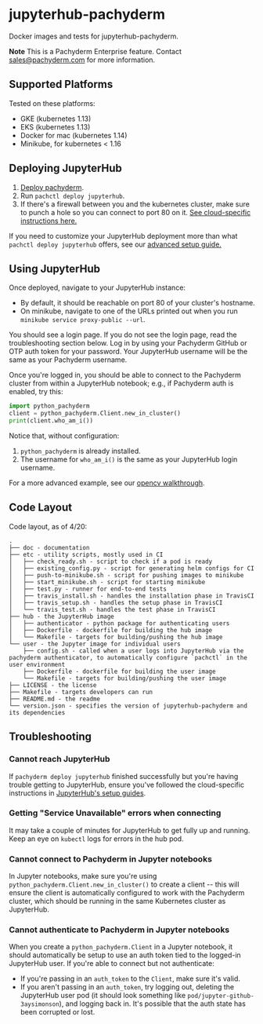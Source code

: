 # jupyterhub-pachyderm

Docker images and tests for jupyterhub-pachyderm.

**Note** This is a Pachyderm Enterprise feature. Contact sales@pachyderm.com for more information.

## Supported Platforms

Tested on these platforms:

* GKE (kubernetes 1.13)
* EKS (kubernetes 1.13)
* Docker for mac (kubernetes 1.14)
* Minikube, for kubernetes < 1.16

## Deploying JupyterHub

1) [Deploy pachyderm](https://docs.pachyderm.com/latest/getting_started/local_installation/).
2) Run `pachctl deploy jupyterhub`.
3) If there's a firewall between you and the kubernetes cluster, make sure to punch a hole so you can connect to port 80 on it. [See cloud-specific instructions here.](https://zero-to-jupyterhub.readthedocs.io/en/latest/create-k8s-cluster.html)

If you need to customize your JupyterHub deployment more than what `pachctl deploy jupyterhub` offers, see our [advanced setup guide.](doc/advanced_setup.md)

## Using JupyterHub

Once deployed, navigate to your JupyterHub instance:

- By default, it should be reachable on port 80 of your cluster's hostname.
- On minikube, navigate to one of the URLs printed out when you run `minikube service proxy-public --url`.

You should see a login page. If you do not see the login page, read the troubleshooting section below. Log in by using your Pachyderm GitHub or OTP auth token for your password. Your JupyterHub username will be the same as your Pachyderm username.

Once you're logged in, you should be able to connect to the Pachyderm cluster from within a JupyterHub notebook; e.g., if Pachyderm auth is enabled, try this:

```python
import python_pachyderm
client = python_pachyderm.Client.new_in_cluster()
print(client.who_am_i())
```

Notice that, without configuration:

1) `python_pachyderm` is already installed.
2) The username for `who_am_i()` is the same as your JupyterHub login username.

For a more advanced example, see our [opencv walkthrough](doc/opencv.md).

## Code Layout

Code layout, as of 4/20:

```
.
├── doc - documentation
├── etc - utility scripts, mostly used in CI
│   ├── check_ready.sh - script to check if a pod is ready
│   ├── existing_config.py - script for generating helm configs for CI
│   ├── push-to-minikube.sh - script for pushing images to minikube
│   ├── start_minikube.sh - script for starting minikube
│   ├── test.py - runner for end-to-end tests
│   ├── travis_install.sh - handles the installation phase in TravisCI
│   ├── travis_setup.sh - handles the setup phase in TravisCI
│   └── travis_test.sh - handles the test phase in TravisCI
├── hub - the JupyterHub image
│   ├── authenticator - python package for authenticating users
│   ├── Dockerfile - dockerfile for building the hub image
│   └── Makefile - targets for building/pushing the hub image
└── user - the Jupyter image for individual users
    ├── config.sh - called when a user logs into JupyterHub via the pachyderm authenticator, to automatically configure `pachctl` in the user environment
    ├── Dockerfile - dockerfile for building the user image
    └── Makefile - targets for building/pushing the user image
├── LICENSE - the license
├── Makefile - targets developers can run
├── README.md - the readme
└── version.json - specifies the version of jupyterhub-pachyderm and its dependencies
```

## Troubleshooting

### Cannot reach JupyterHub

If `pachyderm deploy jupyterhub` finished successfully but you're having trouble getting to JupyterHub, ensure you've followed the cloud-specific instructions in [JupyterHub's setup guides](https://zero-to-jupyterhub.readthedocs.io/en/latest/create-k8s-cluster.html).

### Getting "Service Unavailable" errors when connecting

It may take a couple of minutes for JupyterHub to get fully up and running. Keep an eye on `kubectl` logs for errors in the hub pod.

### Cannot connect to Pachyderm in Jupyter notebooks

In Jupyter notebooks, make sure you're using `python_pachyderm.Client.new_in_cluster()` to create a client -- this will ensure the client is automatically configured to work with the Pachyderm cluster, which should be running in the same Kubernetes cluster as JupyterHub.

### Cannot authenticate to Pachyderm in Jupyter notebooks

When you create a `python_pachyderm.Client` in a Jupyter notebook, it should automatically be setup to use an auth token tied to the logged-in JupyterHub user. If you're able to connect but not authenticate:

- If you're passing in an `auth_token` to the `Client`, make sure it's valid.
- If you aren't passing in an `auth_token`, try logging out, deleting the JupyterHub user pod (it should look something like `pod/jupyter-github-3aysimonson`), and logging back in. It's possible that the auth state has been corrupted or lost.
